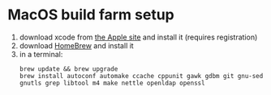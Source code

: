 # MacOS build farm setup

1.  download xcode from [the Apple site](http://developer.apple.com/tools/download/) and install it
    (requires registration)
1.  download [HomeBrew](https://brew.sh/) and install it
1.  in a terminal:
      ```
      brew update && brew upgrade 
      brew install autoconf automake ccache cppunit gawk gdbm git gnu-sed gnutls grep libtool m4 make nettle openldap openssl
      ```
